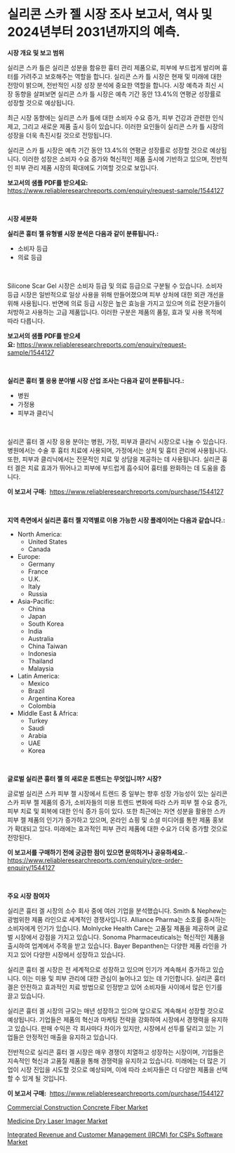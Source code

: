 <p><h1>실리콘 스카 젤 시장 조사 보고서, 역사 및 2024년부터 2031년까지의 예측.</h1></p><p><strong>시장 개요 및 보고 범위</strong></p>
<p><p>실리콘 스카 틀은 실리콘 성분을 함유한 흉터 관리 제품으로, 피부에 부드럽게 발리며 흉터를 가려주고 보호해주는 역할을 합니다. 실리콘 스카 틀 시장은 현재 및 미래에 대한 전망이 밝으며, 전반적인 시장 성장 분석에 중요한 역할을 합니다. 시장 예측과 최신 시장 동향을 살펴보면 실리콘 스카 틀 시장은 예측 기간 동안 13.4%의 연평균 성장률로 성장할 것으로 예상됩니다.</p><p>최근 시장 동향에는 실리콘 스카 틀에 대한 소비자 수요 증가, 피부 건강과 관련한 인식 제고, 그리고 새로운 제품 출시 등이 있습니다. 이러한 요인들이 실리콘 스카 틀 시장의 성장을 더욱 촉진시킬 것으로 전망됩니다.</p><p>실리콘 스카 틀 시장은 예측 기간 동안 13.4%의 연평균 성장률로 성장할 것으로 예상됩니다. 이러한 성장은 소비자 수요 증가와 혁신적인 제품 출시에 기반하고 있으며, 전반적인 피부 관리 제품 시장의 확대에도 기여할 것으로 보입니다.</p></p>
<p><strong>보고서의 샘플 PDF를 받으세요:</strong> <a href="https://www.reliableresearchreports.com/enquiry/request-sample/1544127">https://www.reliableresearchreports.com/enquiry/request-sample/1544127</a></p>
<p>&nbsp;</p>
<p><strong>시장 세분화</strong></p>
<p><strong>실리콘 흉터 젤 유형별 시장 분석은 다음과 같이 분류됩니다.:</strong></p>
<p><ul><li>소비자 등급</li><li>의료 등급</li></ul></p>
<p>&nbsp;</p>
<p><p>Silicone Scar Gel 시장은 소비자 등급 및 의료 등급으로 구분될 수 있습니다. 소비자 등급 시장은 일반적으로 일상 사용을 위해 만들어졌으며 피부 상처에 대한 외관 개선을 위해 사용됩니다. 반면에 의료 등급 시장은 높은 효능을 가지고 있으며 의료 전문가들이 처방하고 사용하는 고급 제품입니다. 이러한 구분은 제품의 품질, 효과 및 사용 목적에 따라 다릅니다.</p></p>
<p><strong>보고서의 샘플 PDF를 받으세요:</strong>&nbsp;<a href="https://www.reliableresearchreports.com/enquiry/request-sample/1544127">https://www.reliableresearchreports.com/enquiry/request-sample/1544127</a></p>
<p>&nbsp;</p>
<p><strong> 실리콘 흉터 젤 응용 분야별 시장 산업 조사는 다음과 같이 분류됩니다.:</strong></p>
<p><ul><li>병원</li><li>가정용</li><li>피부과 클리닉</li></ul></p>
<p>&nbsp;</p>
<p><p>실리콘 흉터 겔 시장 응용 분야는 병원, 가정, 피부과 클리닉 시장으로 나눌 수 있습니다. 병원에서는 수술 후 흉터 치료에 사용되며, 가정에서는 상처 및 흉터 관리에 사용됩니다. 또한, 피부과 클리닉에서는 전문적인 치료 및 상담을 제공하는 데 사용됩니다. 실리콘 흉터 겔은 치료 효과가 뛰어나고 피부에 부드럽게 흡수되어 흉터를 완화하는 데 도움을 줍니다.</p></p>
<p><strong>이 보고서 구매:</strong>&nbsp; <a href="https://www.reliableresearchreports.com/purchase/1544127">https://www.reliableresearchreports.com/purchase/1544127</a></p>
<p>&nbsp;</p>
<p><strong>지역 측면에서 실리콘 흉터 젤 지역별로 이용 가능한 시장 플레이어는 다음과 같습니다.:</strong></p>
<p><ul>
    <li>
        North America:
        <ul>
            <li>United States</li>
            <li>Canada</li>
        </ul>
    </li>
    <li>
        Europe:
        <ul>
            <li>Germany</li>
            <li>France</li>
            <li>U.K.</li>
            <li>Italy</li>
            <li>Russia</li>
        </ul>
    </li>
    <li>
        Asia-Pacific:
        <ul>
            <li>China</li>
            <li>Japan</li>
            <li>South Korea</li>
            <li>India</li>
            <li>Australia</li>
            <li>China Taiwan</li>
            <li>Indonesia</li>
            <li>Thailand</li>
            <li>Malaysia</li>
        </ul>
    </li>
    <li>
        Latin America:
        <ul>
            <li>Mexico</li>
            <li>Brazil</li>
            <li>Argentina Korea</li>
            <li>Colombia</li>
        </ul>
    </li>
    <li>
        Middle East & Africa:
        <ul>
            <li>Turkey</li>
            <li>Saudi</li>
            <li>Arabia</li>
            <li>UAE</li>
            <li>Korea</li>
        </ul>
    </li>
    </ul></p>
<p>&nbsp;</p>
<p><strong>글로벌 실리콘 흉터 젤 의 새로운 트렌드는 무엇입니까? 시장?</strong></p>
<p><p>글로벌 실리콘 스카 피부 젤 시장에서 트렌드 중 일부는 향후 성장 가능성이 있는 실리콘 스카 피부 젤 제품의 증가, 소비자들의 미용 트렌드 변화에 따라 스카 피부 젤 수요 증가, 피부 치료 및 회복에 대한 인식 증가 등이 있다. 또한 최근에는 자연 성분을 활용한 스카 피부 젤 제품의 인기가 증가하고 있으며, 온라인 쇼핑 및 소셜 미디어를 통한 제품 홍보가 확대되고 있다. 미래에는 효과적인 피부 관리 제품에 대한 수요가 더욱 증가할 것으로 전망된다.</p></p>
<p><strong>이 보고서를 구매하기 전에 궁금한 점이 있으면 문의하거나 공유하세요.</strong>- <a href="https://www.reliableresearchreports.com/enquiry/pre-order-enquiry/1544127">https://www.reliableresearchreports.com/enquiry/pre-order-enquiry/1544127</a></p>
<p>&nbsp;</p>
<p><strong>주요 시장 참여자</strong></p>
<p><p>실리콘 흉터 겔 시장의 소수 회사 중에 여러 기업을 분석했습니다. Smith & Nephew는 광범위한 제품 라인으로 세계적인 경쟁사입니다. Alliance Pharma는 소호를 중시하는 소비자에게 인기가 있습니다. Molnlycke Health Care는 고품질 제품을 제공하며 글로벌 시장에서 강점을 가지고 있습니다. Sonoma Pharmaceuticals는 혁신적인 제품을 출시하여 업계에서 주목을 받고 있습니다. Bayer Bepanthen는 다양한 제품 라인을 가지고 있어 다양한 시장에서 성장하고 있습니다.</p><p>실리콘 흉터 겔 시장은 전 세계적으로 성장하고 있으며 인기가 계속해서 증가하고 있습니다. 이는 미용 및 피부 관리에 대한 관심이 늘어나고 있는 데 기인합니다. 실리콘 흉터 겔은 안전하고 효과적인 치료 방법으로 인정받고 있어 소비자들 사이에서 많은 인기를 끌고 있습니다.</p><p>실리콘 흉터 겔 시장의 규모는 매년 성장하고 있으며 앞으로도 계속해서 성장할 것으로 예상됩니다. 기업들은 제품의 혁신과 마케팅 전략을 강화하여 시장에서 경쟁력을 유지하고 있습니다. 판매 수익은 각 회사마다 차이가 있지만, 시장에서 선두를 달리고 있는 기업들은 안정적인 매출을 유지하고 있습니다.</p><p>전반적으로 실리콘 흉터 겔 시장은 매우 경쟁이 치열하고 성장하는 시장이며, 기업들은 지속적인 혁신과 고품질 제품을 통해 경쟁력을 유지하고 있습니다. 미래에는 더 많은 기업이 시장 진입을 시도할 것으로 예상되며, 이에 따라 소비자들은 더 다양한 제품을 선택할 수 있게 될 것입니다.</p></p>
<p><strong>이 보고서 구매:</strong>&nbsp;&nbsp;<a href="https://www.reliableresearchreports.com/purchase/1544127">https://www.reliableresearchreports.com/purchase/1544127</a></p>
<p><p><a href="https://www.linkedin.com/pulse/commercial-construction-concrete-fiber-market-research-report-ffwxc?trackingId=wCmtovH%2Fm0nsWoWhWQMbOw%3D%3D">Commercial Construction Concrete Fiber Market</a></p><p><a href="https://www.linkedin.com/pulse/medicine-dry-laser-imager-market-furnish-information-size-share-ecjvc?trackingId=wdiEYc8ESwaCTLjacmwHdw%3D%3D">Medicine Dry Laser Imager Market</a></p><p><a href="https://www.linkedin.com/pulse/integrated-revenue-customer-management-ircm-csps-software-market-mlolf?trackingId=m7QHEAnCHqLMMIbF7WKKYw%3D%3D">Integrated Revenue and Customer Management (IRCM) for CSPs Software Market</a></p></p>
